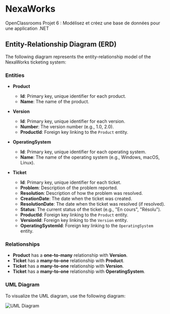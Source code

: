 # NexaWorks
OpenClassrooms Projet 6 : Modélisez et créez une base de données pour une application .NET

## Entity-Relationship Diagram (ERD)

The following diagram represents the entity-relationship model of the NexaWorks ticketing system:

### Entities

- **Product**
  - **Id**: Primary key, unique identifier for each product.
  - **Name**: The name of the product.
  
- **Version**
  - **Id**: Primary key, unique identifier for each version.
  - **Number**: The version number (e.g., 1.0, 2.0).
  - **ProductId**: Foreign key linking to the `Product` entity.

- **OperatingSystem**
  - **Id**: Primary key, unique identifier for each operating system.
  - **Name**: The name of the operating system (e.g., Windows, macOS, Linux).

- **Ticket**
  - **Id**: Primary key, unique identifier for each ticket.
  - **Problem**: Description of the problem reported.
  - **Resolution**: Description of how the problem was resolved.
  - **CreationDate**: The date when the ticket was created.
  - **ResolutionDate**: The date when the ticket was resolved (if resolved).
  - **Status**: The current status of the ticket (e.g., "En cours", "Résolu").
  - **ProductId**: Foreign key linking to the `Product` entity.
  - **VersionId**: Foreign key linking to the `Version` entity.
  - **OperatingSystemId**: Foreign key linking to the `OperatingSystem` entity.

### Relationships

- **Product** has a **one-to-many** relationship with **Version**.
- **Ticket** has a **many-to-one** relationship with **Product**.
- **Ticket** has a **many-to-one** relationship with **Version**.
- **Ticket** has a **many-to-one** relationship with **OperatingSystem**.

### UML Diagram

To visualize the UML diagram, use the following diagram:

![UML Diagram](https://uml.benoitpodwinski.com/uml/bL0n3i8m3Dpx2giZKZ_02WiBHO3OqzQ2Y2P1YJD4BNydWHIQggh4PFbyvpiR9N5oa1-qQcnDENGPm0fs3Qo1ItetUoRGjuOqbzVicMKOHHVKXYivBxAYGlsJ1IoQV7cZLUK3DIDFF3b3AFxBSURr7UUpUykgHP7cEA9HhIKVFSKt6bb0juo2KIYbRDr4CpSz4IDhbgyDMFnOWarE7tydhe2-BmhL3Me_ps_CW63IvLFEvnSfPT0jK2OX5gWl)
